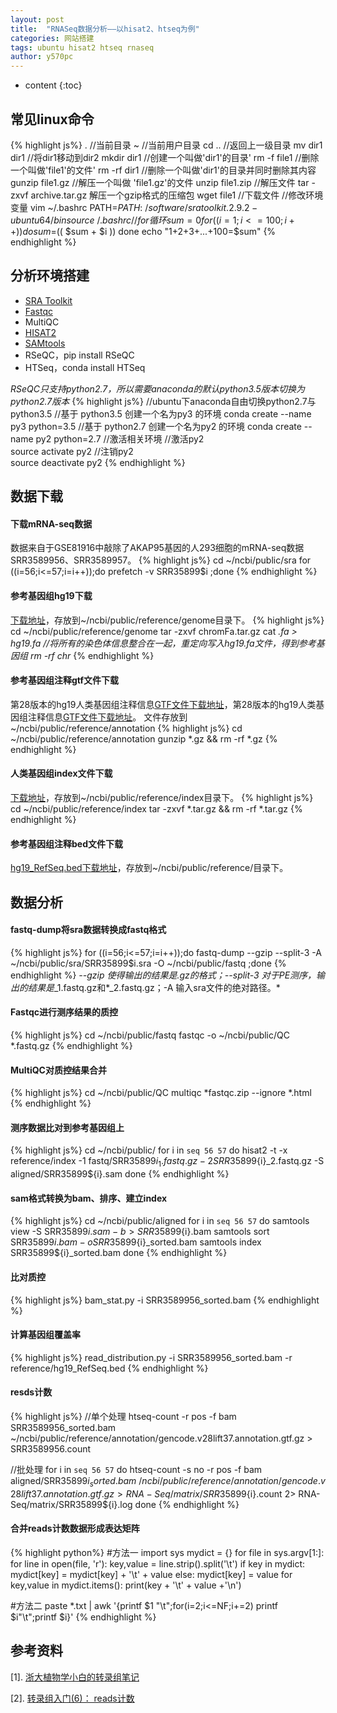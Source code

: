 ```yaml
---
layout: post
title:  "RNASeq数据分析——以hisat2、htseq为例"
categories: 网站搭建
tags: ubuntu hisat2 htseq rnaseq 
author: y570pc
---
```


* content
{:toc}

## 常见linux命令
{% highlight js%}
.   //当前目录
~    //当前用户目录
cd ..   //返回上一级目录
mv  dir1  dir1    //将dir1移动到dir2
mkdir dir1   //创建一个叫做'dir1'的目录' 
rm -f file1   //删除一个叫做'file1'的文件' 
rm -rf dir1  //删除一个叫做'dir1'的目录并同时删除其内容
gunzip file1.gz   //解压一个叫做 'file1.gz'的文件
unzip file1.zip   //解压文件
tar -zxvf archive.tar.gz 解压一个gzip格式的压缩包 
wget  file1  //下载文件
//修改环境变量
vim ~/.bashrc
PATH=$PATH:~/software/sratoolkit.2.9.2-ubuntu64/bin
source ~/.bashrc
//for循环
sum=0
for (( i=1; i<=100; i++ ))
  do  
   sum=$(( $sum + $i ))
  done
echo "1+2+3+...+100=$sum"
{% endhighlight %}

## 分析环境搭建
* [SRA Toolkit](https://trace.ncbi.nlm.nih.gov/Traces/sra/sra.cgi?view=software)
* [Fastqc](http://www.bioinformatics.babraham.ac.uk/projects/fastqc/)
* MultiQC
* [HISAT2](http://ccb.jhu.edu/software/hisat2/index.shtml)
* [SAMtools](https://sourceforge.net/projects/samtools/files/samtools/)
* RSeQC，pip install RSeQC
* HTSeq，conda install HTSeq

*RSeQC只支持python2.7，所以需要anaconda的默认python3.5版本切换为python2.7版本*
{% highlight js%}
//ubuntu下anaconda自由切换python2.7与python3.5
//基于 python3.5 创建一个名为py3 的环境
conda create --name py3 python=3.5
//基于 python2.7 创建一个名为py2 的环境
conda create --name py2 python=2.7
//激活相关环境
//激活py2   
source activate py2 
//注销py2    
source deactivate py2
{% endhighlight %}

## 数据下载
#### 下载mRNA-seq数据
数据来自于GSE81916中敲除了AKAP95基因的人293细胞的mRNA-seq数据SRR3589956、SRR3589957。
{% highlight js%}
cd ~/ncbi/public/sra
for ((i=56;i<=57;i=i++));do prefetch -v SRR35899$i ;done
{% endhighlight %}

#### 参考基因组hg19下载
[下载地址](http://hgdownload.soe.ucsc.edu/goldenPath/hg19/bigZips/chromFa.tar.gz)，存放到~/ncbi/public/reference/genome目录下。
{% highlight js%}
cd ~/ncbi/public/reference/genome
tar -zxvf chromFa.tar.gz
cat *.fa > hg19.fa  //将所有的染色体信息整合在一起，重定向写入hg19.fa文件，得到参考基因组
rm -rf chr*
{% endhighlight %}

#### 参考基因组注释gtf文件下载
第28版本的hg19人类基因组注释信息[GTF文件下载地址](ftp://ftp.ebi.ac.uk/pub/databases/gencode/Gencode_human/release_28/GRCh37_mapping/gencode.v28lift37.annotation.gtf.gz)，第28版本的hg19人类基因组注释信息[GTF文件下载地址](ftp://ftp.ebi.ac.uk/pub/databases/gencode/Gencode_human/release_28/GRCh37_mapping/gencode.v28lift37.annotation.gff3.gz)。
文件存放到~/ncbi/public/reference/annotation
{% highlight js%}
cd ~/ncbi/public/reference/annotation
gunzip *.gz && rm -rf *.gz
{% endhighlight %}

#### 人类基因组index文件下载
[下载地址](ftp://ftp.ccb.jhu.edu/pub/infphilo/hisat2/data/hg19.tar.gz)，存放到~/ncbi/public/reference/index目录下。
{% highlight js%}
cd ~/ncbi/public/reference/index
tar -zxvf *.tar.gz && rm -rf *.tar.gz
{% endhighlight %}

#### 参考基因组注释bed文件下载
[hg19_RefSeq.bed下载地址](https://sourceforge.net/projects/rseqc/files/BED/Human_Homo_sapiens/)，存放到~/ncbi/public/reference/目录下。

## 数据分析
#### fastq-dump将sra数据转换成fastq格式
{% highlight js%}
for ((i=56;i<=57;i=i++));do fastq-dump --gzip --split-3 -A ~/ncbi/public/sra/SRR35899$i.sra -O ~/ncbi/public/fastq ;done
{% endhighlight %}
*--gzip 使得输出的结果是.gz的格式；--split-3 对于PE测序，输出的结果是*_1.fastq.gz和*_2.fastq.gz；-A 输入sra文件的绝对路径。*

#### Fastqc进行测序结果的质控
{% highlight js%}
cd ~/ncbi/public/fastq
fastqc -o ~/ncbi/public/QC *.fastq.gz
{% endhighlight %}

#### MultiQC对质控结果合并
{% highlight js%}
cd ~/ncbi/public/QC
multiqc *fastqc.zip --ignore *.html
{% endhighlight %}

#### 测序数据比对到参考基因组上
{% highlight js%}
cd ~/ncbi/public/
for i in `seq 56 57`
do
    hisat2 -t -x reference/index -1 fastq/SRR35899${i}_1.fastq.gz -2 SRR35899${i}_2.fastq.gz -S aligned/SRR35899${i}.sam 
done
{% endhighlight %}

#### sam格式转换为bam、排序、建立index
{% highlight js%}
cd ~/ncbi/public/aligned
for i in `seq 56 57`
do
    samtools view -S SRR35899${i}.sam -b > SRR35899${i}.bam
    samtools sort SRR35899${i}.bam -o SRR35899${i}_sorted.bam
    samtools index SRR35899${i}_sorted.bam
done
{% endhighlight %}

#### 比对质控
{% highlight js%}
bam_stat.py -i SRR3589956_sorted.bam
{% endhighlight %}
 
#### 计算基因组覆盖率
{% highlight js%}
read_distribution.py -i SRR3589956_sorted.bam -r reference/hg19_RefSeq.bed
{% endhighlight %}

#### resds计数
{% highlight js%}
//单个处理
htseq-count -r pos -f bam SRR3589956_sorted.bam ~/ncbi/public/reference/annotation/gencode.v28lift37.annotation.gtf.gz > SRR3589956.count

//批处理
for i in `seq 56 57`
do
    htseq-count -s no -r pos -f bam aligned/SRR35899${i}_sorted.bam ~/ncbi/public/reference/annotation/gencode.v28lift37.annotation.gtf.gz > RNA-Seq/matrix/SRR35899${i}.count 2> RNA-Seq/matrix/SRR35899${i}.log
done
{% endhighlight %}

#### 合并reads计数数据形成表达矩阵
{% highlight python%}
#方法一
import sys
mydict = {}
for file in sys.argv[1:]:
    for line in open(file, 'r'):
        key,value = line.strip().split('\t')
        if key in mydict:
            mydict[key] = mydict[key] + '\t' + value
        else:
            mydict[key] = value
for key,value in mydict.items():
    print(key + '\t' + value +'\n')

#方法二
paste *.txt | awk '{printf $1 "\t";for(i=2;i<=NF;i+=2) printf $i"\t";printf $i}'
{% endhighlight %}

## 参考资料
[1]. [浙大植物学小白的转录组笔记](https://www.wxwenku.com/d/102180058)

[2]. [转录组入门(6)： reads计数](https://www.jianshu.com/p/e9742bbf83b9)













